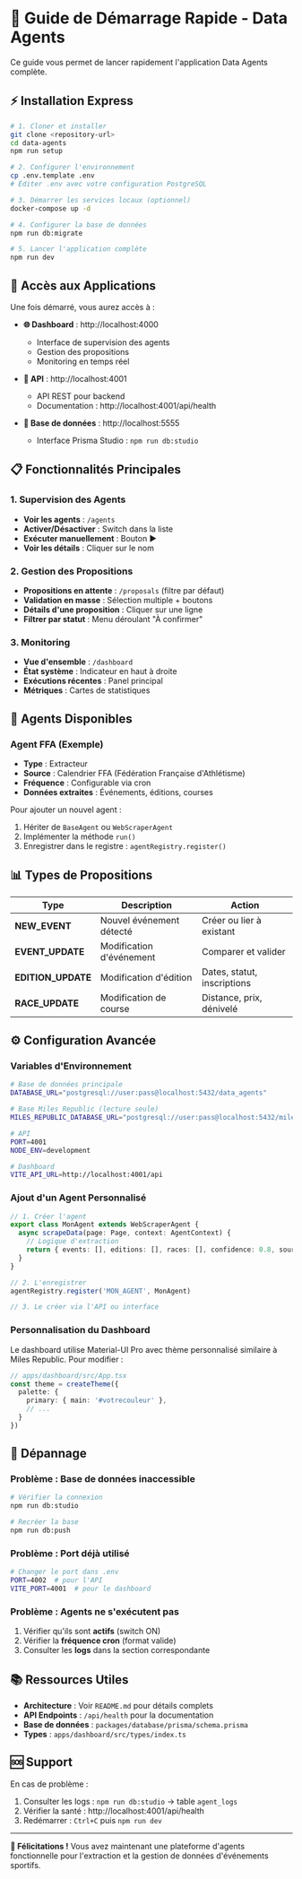 # 🚀 Guide de Démarrage Rapide - Data Agents

Ce guide vous permet de lancer rapidement l'application Data Agents complète.

## ⚡ Installation Express

```bash
# 1. Cloner et installer
git clone <repository-url>
cd data-agents
npm run setup

# 2. Configurer l'environnement
cp .env.template .env
# Éditer .env avec votre configuration PostgreSQL

# 3. Démarrer les services locaux (optionnel)
docker-compose up -d

# 4. Configurer la base de données
npm run db:migrate

# 5. Lancer l'application complète
npm run dev
```

## 🎯 Accès aux Applications

Une fois démarré, vous aurez accès à :

- **🌐 Dashboard** : http://localhost:4000
  - Interface de supervision des agents
  - Gestion des propositions 
  - Monitoring en temps réel

- **🔧 API** : http://localhost:4001
  - API REST pour backend
  - Documentation : http://localhost:4001/api/health

- **💾 Base de données** : http://localhost:5555
  - Interface Prisma Studio : `npm run db:studio`

## 📋 Fonctionnalités Principales

### 1. Supervision des Agents
- **Voir les agents** : `/agents`
- **Activer/Désactiver** : Switch dans la liste
- **Exécuter manuellement** : Bouton ▶️ 
- **Voir les détails** : Cliquer sur le nom

### 2. Gestion des Propositions  
- **Propositions en attente** : `/proposals` (filtre par défaut)
- **Validation en masse** : Sélection multiple + boutons
- **Détails d'une proposition** : Cliquer sur une ligne
- **Filtrer par statut** : Menu déroulant "À confirmer"

### 3. Monitoring
- **Vue d'ensemble** : `/dashboard` 
- **État système** : Indicateur en haut à droite
- **Exécutions récentes** : Panel principal
- **Métriques** : Cartes de statistiques

## 🤖 Agents Disponibles

### Agent FFA (Exemple)
- **Type** : Extracteur
- **Source** : Calendrier FFA (Fédération Française d'Athlétisme)
- **Fréquence** : Configurable via cron
- **Données extraites** : Événements, éditions, courses

Pour ajouter un nouvel agent :
1. Hériter de `BaseAgent` ou `WebScraperAgent`
2. Implémenter la méthode `run()`
3. Enregistrer dans le registre : `agentRegistry.register()`

## 📊 Types de Propositions

| Type | Description | Action |
|------|-------------|--------|
| **NEW_EVENT** | Nouvel événement détecté | Créer ou lier à existant |
| **EVENT_UPDATE** | Modification d'événement | Comparer et valider |
| **EDITION_UPDATE** | Modification d'édition | Dates, statut, inscriptions |
| **RACE_UPDATE** | Modification de course | Distance, prix, dénivelé |

## ⚙️ Configuration Avancée

### Variables d'Environnement
```bash
# Base de données principale
DATABASE_URL="postgresql://user:pass@localhost:5432/data_agents"

# Base Miles Republic (lecture seule)
MILES_REPUBLIC_DATABASE_URL="postgresql://user:pass@localhost:5432/miles_republic"

# API
PORT=4001
NODE_ENV=development

# Dashboard  
VITE_API_URL=http://localhost:4001/api
```

### Ajout d'un Agent Personnalisé

```typescript
// 1. Créer l'agent
export class MonAgent extends WebScraperAgent {
  async scrapeData(page: Page, context: AgentContext) {
    // Logique d'extraction
    return { events: [], editions: [], races: [], confidence: 0.8, source: 'url' }
  }
}

// 2. L'enregistrer
agentRegistry.register('MON_AGENT', MonAgent)

// 3. Le créer via l'API ou interface
```

### Personnalisation du Dashboard

Le dashboard utilise Material-UI Pro avec thème personnalisé similaire à Miles Republic. Pour modifier :

```typescript
// apps/dashboard/src/App.tsx
const theme = createTheme({
  palette: {
    primary: { main: '#votrecouleur' },
    // ...
  }
})
```

## 🐛 Dépannage

### Problème : Base de données inaccessible
```bash
# Vérifier la connexion
npm run db:studio

# Recréer la base
npm run db:push
```

### Problème : Port déjà utilisé
```bash
# Changer le port dans .env
PORT=4002  # pour l'API
VITE_PORT=4001  # pour le dashboard
```

### Problème : Agents ne s'exécutent pas
1. Vérifier qu'ils sont **actifs** (switch ON)
2. Vérifier la **fréquence cron** (format valide)
3. Consulter les **logs** dans la section correspondante

## 📚 Ressources Utiles

- **Architecture** : Voir `README.md` pour détails complets
- **API Endpoints** : `/api/health` pour la documentation
- **Base de données** : `packages/database/prisma/schema.prisma`
- **Types** : `apps/dashboard/src/types/index.ts`

## 🆘 Support

En cas de problème :
1. Consulter les logs : `npm run db:studio` → table `agent_logs`
2. Vérifier la santé : http://localhost:4001/api/health
3. Redémarrer : `Ctrl+C` puis `npm run dev`

---

**🎉 Félicitations !** Vous avez maintenant une plateforme d'agents fonctionnelle pour l'extraction et la gestion de données d'événements sportifs.